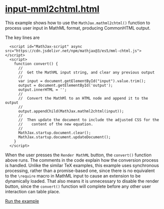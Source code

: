 # [input-mml2chtml.html](https://mathjax.github.io/MathJax-demos-web/input-mml2chtml.html)

This example shows how to use the `MathJax.mathml2chtml()` function to process user input in MathML format, producing CommonHTML output.

The key lines are

```
  <script id="MathJax-script" async src="https://cdn.jsdelivr.net/npm/mathjax@3/es5/mml-chtml.js"></script>
  <script>
    function convert() {
      //
      //  Get the MathML input string, and clear any previous output
      //
      var input = document.getElementById("input").value.trim();
      output = document.getElementById('output');
      output.innerHTML = '';
      //
      //  Convert the MathMl to an HTML node and append it to the output
      //
      output.appendChild(MathJax.mathml2chtml(input));
      //
      //  Then update the document to include the adjusted CSS for the
      //    content of the new equation.
      //
      MathJax.startup.document.clear();
      MathJax.startup.document.updateDocument();
    }
  </script>
```

When the user presses the `Render MathML` button, the `convert()` function above runs.  The comments in the code explain how the conversion process is handled.  Unlike the similar TeX examples, this example uses synchronous processing, rather than a promise-based one, since there is no equivalent to the `\require` macro in MathML input to cause an extension to be dynamically loaded.  That also means it is unnecessary to disable the render button, since the `convert()` function will complete before any other user interaction can table place.

[Run the example](https://mathjax.github.io/MathJax-demos-web/input-mml2chtml.html)
